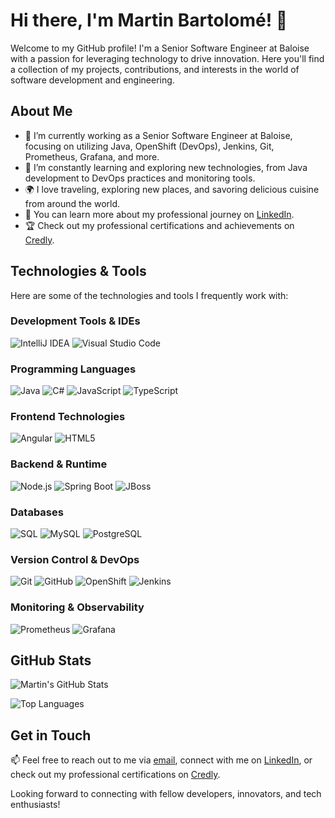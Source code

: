 # Hi there, I'm Martin Bartolomé! 👋

Welcome to my GitHub profile! I'm a Senior Software Engineer at Baloise with a passion for leveraging technology to drive innovation. Here you'll find a collection of my projects, contributions, and interests in the world of software development and engineering.

## About Me

- 🔭 I’m currently working as a Senior Software Engineer at Baloise, focusing on utilizing Java, OpenShift (DevOps), Jenkins, Git, Prometheus, Grafana, and more.
- 🌱 I’m constantly learning and exploring new technologies, from Java development to DevOps practices and monitoring tools.
- 🌍 I love traveling, exploring new places, and savoring delicious cuisine from around the world.
- 💼 You can learn more about my professional journey on [LinkedIn](https://www.linkedin.com/in/martin-bartolomé/).
- 🏆 Check out my professional certifications and achievements on [Credly](https://www.credly.com/users/martin-mollenhoff/badges#credly).

## Technologies & Tools

Here are some of the technologies and tools I frequently work with:

### Development Tools & IDEs
![IntelliJ IDEA](https://img.shields.io/badge/IntelliJ%20IDEA-000000.svg?style=for-the-badge&logo=intellij-idea&logoColor=white)
![Visual Studio Code](https://img.shields.io/badge/Visual%20Studio%20Code-0078d4.svg?style=for-the-badge&logo=visual-studio-code&logoColor=white)

### Programming Languages
![Java](https://img.shields.io/badge/java-%23ED8B00.svg?style=for-the-badge&logo=openjdk&logoColor=white)
![C#](https://img.shields.io/badge/c%23-%23239120.svg?style=for-the-badge&logo=c-sharp&logoColor=white)
![JavaScript](https://img.shields.io/badge/javascript-%23323330.svg?style=for-the-badge&logo=javascript&logoColor=%23F7DF1E)
![TypeScript](https://img.shields.io/badge/typescript-%23007ACC.svg?style=for-the-badge&logo=typescript&logoColor=white)

### Frontend Technologies
![Angular](https://img.shields.io/badge/angular-%23DD0031.svg?style=for-the-badge&logo=angular&logoColor=white)
![HTML5](https://img.shields.io/badge/html5-%23E34F26.svg?style=for-the-badge&logo=html5&logoColor=white)

### Backend & Runtime
![Node.js](https://img.shields.io/badge/node.js-6DA55F?style=for-the-badge&logo=node.js&logoColor=white)
![Spring Boot](https://img.shields.io/badge/spring%20boot-%236DB33F.svg?style=for-the-badge&logo=spring-boot&logoColor=white)
![JBoss](https://img.shields.io/badge/jboss-%23CC0000.svg?style=for-the-badge&logo=red-hat&logoColor=white)

### Databases
![SQL](https://img.shields.io/badge/sql-%2300f.svg?style=for-the-badge&logo=postgresql&logoColor=white)
![MySQL](https://img.shields.io/badge/mysql-%2300f.svg?style=for-the-badge&logo=mysql&logoColor=white)
![PostgreSQL](https://img.shields.io/badge/postgresql-%23316192.svg?style=for-the-badge&logo=postgresql&logoColor=white)

### Version Control & DevOps
![Git](https://img.shields.io/badge/git-%23F05033.svg?style=for-the-badge&logo=git&logoColor=white)
![GitHub](https://img.shields.io/badge/github-%23121011.svg?style=for-the-badge&logo=github&logoColor=white)
![OpenShift](https://img.shields.io/badge/openshift-%23EE0000.svg?style=for-the-badge&logo=red-hat-open-shift&logoColor=white)
![Jenkins](https://img.shields.io/badge/jenkins-%232C5263.svg?style=for-the-badge&logo=jenkins&logoColor=white)

### Monitoring & Observability
![Prometheus](https://img.shields.io/badge/prometheus-%23E6522C.svg?style=for-the-badge&logo=prometheus&logoColor=white)
![Grafana](https://img.shields.io/badge/grafana-%23F46800.svg?style=for-the-badge&logo=grafana&logoColor=white)

## GitHub Stats

![Martin's GitHub Stats](https://github-readme-stats.vercel.app/api?username=MartinBartolome&show_icons=true&theme=radical)

![Top Languages](https://github-readme-stats.vercel.app/api/top-langs/?username=MartinBartolome&layout=compact&theme=radical)

## Get in Touch

📫 Feel free to reach out to me via [email](mailto:martin-bartolome@outlook.com), connect with me on [LinkedIn](https://www.linkedin.com/in/martin-bartolomé/), or check out my professional certifications on [Credly](https://www.credly.com/users/martin-mollenhoff/badges#credly).

Looking forward to connecting with fellow developers, innovators, and tech enthusiasts!
